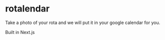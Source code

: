 # rotalendar

Take a photo of your rota and we will put it in your google calendar for you.

Built in Next.js
